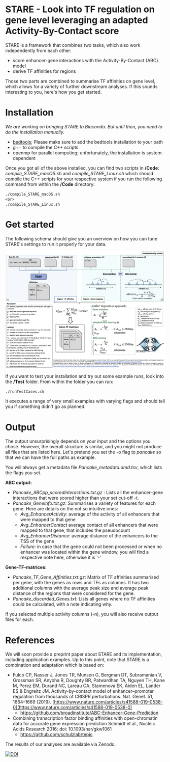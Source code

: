 # STARE - Look into TF regulation on gene level leveraging an adapted Activity-By-Contact score

STARE is a framework that combines two tasks, which also work independently from each other:

 - score enhancer-gene interactions with the Activity-By-Contact (ABC) model
 - derive TF affinities for regions
 
Those two parts are combined to summarise TF affinities on gene level, which allows for a variety of further downstream analyses. If this sounds interesting to you, here's how you get started.

# Installation
*We are working on bringing STARE to Bioconda. But until then, you need to do the installation manually.*  
* [bedtools](https://github.com/arq5x/bedtools2); Please make sure to add the bedtools installation to your path
* g++ to compile the C++ scripts 
* openmp for parallel computing; unfortunately, the installation is system-dependent

Once you got all of the above installed, you can find two scripts in **/Code**: *compile_STARE_macOS.sh* and *compile_STARE_Linux.sh* which should compile the C++ scripts for your respective system if you run the following command from within the **/Code** directory:

    ./compile_STARE_macOS.sh
    <or>
    ./compile_STARE_Linux.sh

# Get started
The following schema should give you an overview on how you can tune STARE's settings to run it properly for your data. 

![STARE_Flow](/Figures/STARE_FlowBig.png)

If you want to test your installation and try out some example runs, look into the **/Test** folder. From within the folder you can run:

    ./runTestCases.sh

It executes a range of very small examples with varying flags and should tell you if something didn't go as planned.

# Output
The output unsurprisingly depends on your input and the options you chose. However, the overall structure is similar, and you might not produce all files that are listed here. Let's pretend you set the -o flag to *pancake* so that we can have the full paths as example.

 You will always get a metadata file *Pancake_metadata.amd.tsv*, which lists the flags you set.

**ABC output:**

- *Pancake_ABCpp_scoredInteractions.txt.gz* : Lists all the enhancer-gene interactions that were scored higher than your set cut-off -t. 
 - *Pancake_GeneInfo.txt.gz*: Summarises a variety of features for each gene. Here are details on the not so intuitive ones:
	 - *Avg_EnhancerActivity*: average of the activity of all enhancers that were mapped to that gene
	 - *Avg_EnhancerContact* average contact of all enhancers that were mapped to that gene, that includes the pseudocount
	 - *Avg_EnhancerDistance*: average distance of the enhancers to the TSS of the gene
	 - *Failure*: in case that the gene could not been processed or when no enhancer was located within the gene window, you will find a respective note here, otherwise it is '-'

**Gene-TF-matrices:**

 - *Pancake_TF_Gene_Affinities.txt.gz*: Matrix of TF affinities summarised per gene, with the genes as rows and TFs as columns. It has two additional columns with the average peak size and average peak distance of the regions that were considered for the gene.
 - *Pancake_discarded_Genes.txt*: Lists all genes where no TF affinities could be calculated, with a note indicating why.

If you selected multiple activity columns (-n), you will also receive output files for each.


# References
We will soon provide a preprint paper about STARE and its implementation, including application examples. Up to this point, note that STARE is a combination and adaptation which is based on:

 - Fulco CP, Nasser J, Jones TR, Munson G, Bergman DT, Subramanian V, Grossman SR, Anyoha R, Doughty BR, Patwardhan TA, Nguyen TH, Kane M, Perez EM, Durand NC, Lareau CA, Stamenova EK, Aiden EL, Lander ES & Engreitz JM. Activity-by-contact model of enhancer–promoter regulation from thousands of CRISPR perturbations. Nat. Genet. 51, 1664–1669 (2019). [https://www.nature.com/articles/s41588-019-0538-0](https://www.nature.com/articles/s41588-019-0538-0)
	 - https://github.com/broadinstitute/ABC-Enhancer-Gene-Prediction
 - Combining transcription factor binding affinities with open-chromatin data for accurate gene expression prediction Schmidt et al., Nucleic Acids Research 2016; doi: 10.1093/nar/gkw1061
	 - https://github.com/schulzlab/tepic

The results of our analyses are available via Zenodo.

[![DOI](https://zenodo.org/badge/DOI/10.5281/zenodo.5841992.svg)](https://doi.org/10.5281/zenodo.5841991)
